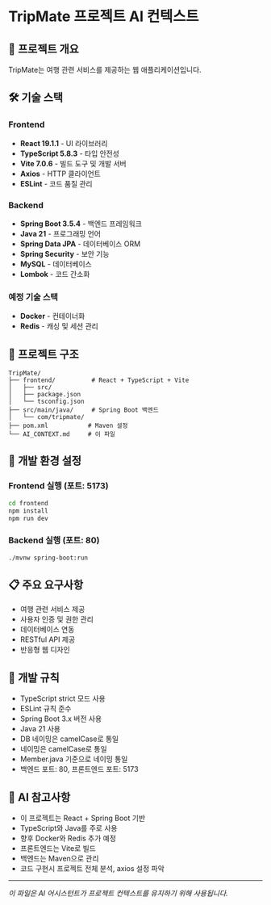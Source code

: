 # TripMate 프로젝트 AI 컨텍스트

## 🎯 프로젝트 개요
TripMate는 여행 관련 서비스를 제공하는 웹 애플리케이션입니다.

## 🛠 기술 스택

### Frontend
- **React 19.1.1** - UI 라이브러리
- **TypeScript 5.8.3** - 타입 안전성
- **Vite 7.0.6** - 빌드 도구 및 개발 서버
- **Axios** - HTTP 클라이언트
- **ESLint** - 코드 품질 관리

### Backend
- **Spring Boot 3.5.4** - 백엔드 프레임워크
- **Java 21** - 프로그래밍 언어
- **Spring Data JPA** - 데이터베이스 ORM
- **Spring Security** - 보안 기능
- **MySQL** - 데이터베이스
- **Lombok** - 코드 간소화

### 예정 기술 스택
- **Docker** - 컨테이너화
- **Redis** - 캐싱 및 세션 관리

## 📁 프로젝트 구조
```
TripMate/
├── frontend/          # React + TypeScript + Vite
│   ├── src/
│   ├── package.json
│   └── tsconfig.json
├── src/main/java/     # Spring Boot 백엔드
│   └── com/tripmate/
├── pom.xml           # Maven 설정
└── AI_CONTEXT.md     # 이 파일
```

## 🎨 개발 환경 설정

### Frontend 실행 (포트: 5173)
```bash
cd frontend
npm install
npm run dev
```

### Backend 실행 (포트: 80)
```bash
./mvnw spring-boot:run
```

## 📋 주요 요구사항
- 여행 관련 서비스 제공
- 사용자 인증 및 권한 관리
- 데이터베이스 연동
- RESTful API 제공
- 반응형 웹 디자인

## 🔧 개발 규칙
- TypeScript strict 모드 사용
- ESLint 규칙 준수
- Spring Boot 3.x 버전 사용
- Java 21 사용
- DB 네이밍은 camelCase로 통일
- 네이밍은 camelCase로 통일
- Member.java 기준으로 네이밍 통일
- 백엔드 포트: 80, 프론트엔드 포트: 5173

## 📝 AI 참고사항
- 이 프로젝트는 React + Spring Boot 기반
- TypeScript와 Java를 주로 사용
- 향후 Docker와 Redis 추가 예정
- 프론트엔드는 Vite로 빌드
- 백엔드는 Maven으로 관리
- 코드 구현시 프로젝트 전체 분석, axios 설정 파악

---
*이 파일은 AI 어시스턴트가 프로젝트 컨텍스트를 유지하기 위해 사용됩니다.* 